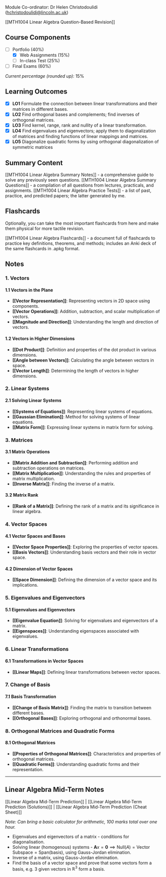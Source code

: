 Module Co-ordinator: Dr Helen Christodoulidi (hchristodoulidi@lincoln.ac.uk)

[[MTH1004 Linear Algebra Question-Based Revision]]

## Course Components

- [ ] Portfolio (40%)
	- [x] Web Assignments (15%)
	- [ ] In-class Test (25%)
- [ ] Final Exams (60%)

*Current percentage (rounded up):* 15%

## Learning Outcomes

- [x] **LO1** Formulate the connection between linear transformations and their matrices in different bases.
- [x] **LO2** Find orthogonal bases and complements; find inverses of orthogonal matrices.
- [x] **LO3** Find kernel, range, rank and nullity of a linear transformation.
- [x] **LO4** Find eigenvalues and eigenvectors; apply them to diagonalization of matrices and finding functions of linear mappings and matrices.
- [x] **LO5** Diagonalize quadratic forms by using orthogonal diagonalization of symmetric matrices

## Summary Content

[[MTH1004 Linear Algebra Summary Notes]] - a comprehensive guide to solve any previously seen questions.
[[MTH1004 Linear Algebra Summary Questions]] - a compilation of all questions from lectures, practicals, and assignments.
[[MTH1004 Linear Algebra Practice Tests]] - a list of past, practice, and predicted papers; the latter generated by me.

## Flashcards

Optionally, you can take the most important flashcards from here and make them physical for more tactile revision.

[[MTH1004 Linear Algebra Flashcards]] - a document full of flashcards to practice key definitions, theorems, and methods; includes an Anki deck of the same flashcards in .apkg format.

## Notes

### 1. Vectors

#### 1.1 Vectors in the Plane

- **[[Vector Representation]]**: Representing vectors in 2D space using components.
- **[[Vector Operations]]**: Addition, subtraction, and scalar multiplication of vectors.
- **[[Magnitude and Direction]]**: Understanding the length and direction of vectors.

#### 1.2 Vectors in Higher Dimensions

- **[[Dot Product]]**: Definition and properties of the dot product in various dimensions.
- **[[Angle between Vectors]]**: Calculating the angle between vectors in space.
- **[[Vector Length]]**: Determining the length of vectors in higher dimensions.

### 2. Linear Systems

#### 2.1 Solving Linear Systems

- **[[Systems of Equations]]**: Representing linear systems of equations.
- **[[Gaussian Elimination]]**: Method for solving systems of linear equations.
- **[[Matrix Form]]**: Expressing linear systems in matrix form for solving.

### 3. Matrices

#### 3.1 Matrix Operations

- **[[Matrix Addition and Subtraction]]**: Performing addition and subtraction operations on matrices.
- **[[Matrix Multiplication]]**: Understanding the rules and properties of matrix multiplication.
- **[[Inverse Matrix]]**: Finding the inverse of a matrix.

#### 3.2 Matrix Rank

- **[[Rank of a Matrix]]**: Defining the rank of a matrix and its significance in linear algebra.

### 4. Vector Spaces

#### 4.1 Vector Spaces and Bases

- **[[Vector Space Properties]]**: Exploring the properties of vector spaces.
- **[[Basis Vectors]]**: Understanding basis vectors and their role in vector space.

#### 4.2 Dimension of Vector Spaces

- **[[Space Dimension]]**: Defining the dimension of a vector space and its implications.

### 5. Eigenvalues and Eigenvectors

#### 5.1 Eigenvalues and Eigenvectors

- **[[Eigenvalue Equation]]**: Solving for eigenvalues and eigenvectors of a matrix.
- **[[Eigenspaces]]**: Understanding eigenspaces associated with eigenvalues.

### 6. Linear Transformations

#### 6.1 Transformations in Vector Spaces

- **[[Linear Maps]]**: Defining linear transformations between vector spaces.

### 7. Change of Basis

#### 7.1 Basis Transformation

- **[[Change of Basis Matrix]]**: Finding the matrix to transition between different bases.
- **[[Orthogonal Bases]]**: Exploring orthogonal and orthonormal bases.

### 8. Orthogonal Matrices and Quadratic Forms

#### 8.1 Orthogonal Matrices

- **[[Properties of Orthogonal Matrices]]**: Characteristics and properties of orthogonal matrices.
- **[[Quadratic Forms]]**: Understanding quadratic forms and their representation.

---
## Linear Algebra Mid-Term Notes

[[Linear Algebra Mid-Term Prediction]] | [[Linear Algebra Mid-Term Prediction (Solutions)]] | [[Linear Algebra Mid-Term Prediction (Cheat Sheet)]]

*Note: Can bring a basic calculator for arithmetic, 100 marks total over one hour.*

- Eigenvalues and eigenvectors of a matrix - conditions for diagonalisation.
- Solving linear (homogenous) systems - $\mathbf{A}x=\mathbf{0}\implies\text{Null}(A)=\text{Vector Subspace}=\text{Span}(\text{basis})$, using Gauss-Jordan elimination.
- Inverse of a matrix, using Gauss-Jordan elimination.
- Find the basis of a vector space and prove that some vectors form a basis, e.g. $3$ given vectors in $\mathbb{R}^{3}$ form a basis.